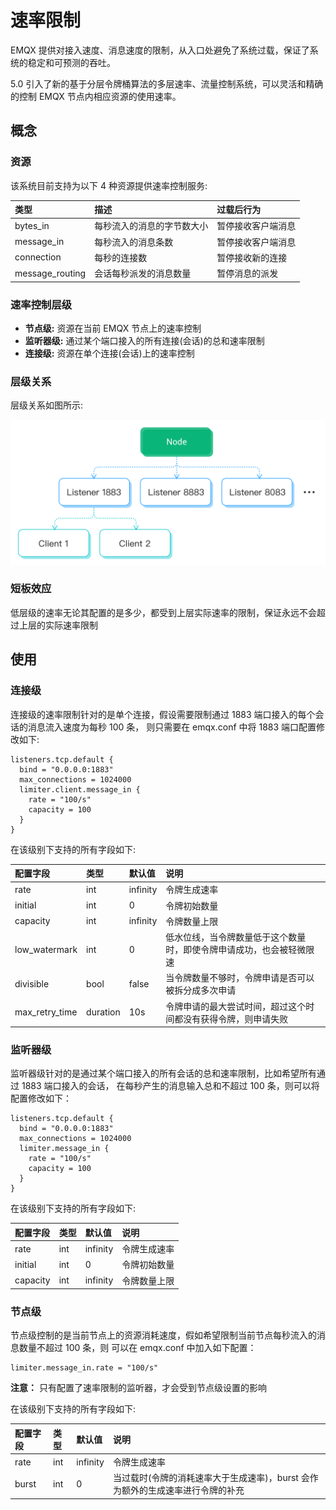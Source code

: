# 速率限制

EMQX 提供对接入速度、消息速度的限制，从入口处避免了系统过载，保证了系统的稳定和可预测的吞吐。

5.0 引入了新的基于分层令牌桶算法的多层速率、流量控制系统，可以灵活和精确的控制 EMQX 节点内相应资源的使用速率。

## 概念

### 资源

该系统目前支持为以下 4 种资源提供速率控制服务:

| 类型            | 描述                       | 过载后行为         |
| :-------------- | :------------------------- | :----------------- |
| bytes_in        | 每秒流入的消息的字节数大小 | 暂停接收客户端消息 |
| message_in      | 每秒流入的消息条数         | 暂停接收客户端消息 |
| connection      | 每秒的连接数               | 暂停接收新的连接   |
| message_routing | 会话每秒派发的消息数量     | 暂停消息的派发     |

### 速率控制层级

- **节点级:** 资源在当前 EMQX 节点上的速率控制
- **监听器级:** 通过某个端口接入的所有连接(会话)的总和速率限制
- **连接级:** 资源在单个连接(会话)上的速率控制

### 层级关系

层级关系如图所示:

![image](./assets/limiter_hierarchy.png)

### 短板效应

低层级的速率无论其配置的是多少，都受到上层实际速率的限制，保证永远不会超过上层的实际速率限制

## 使用

### 连接级

连接级的速率限制针对的是单个连接，假设需要限制通过 1883 端口接入的每个会话的消息流入速度为每秒 100 条， 则只需要在 emqx.conf 中将 1883 端口配置修改如下:

```
listeners.tcp.default {
  bind = "0.0.0.0:1883"
  max_connections = 1024000
  limiter.client.message_in {
    rate = "100/s"
    capacity = 100
  }
}
```

在该级别下支持的所有字段如下:

| 配置字段       | 类型     | 默认值   | 说明                                                                 |
| :------------- | :------- | :------- | :------------------------------------------------------------------- |
| rate           | int      | infinity | 令牌生成速率                                                         |
| initial        | int      | 0        | 令牌初始数量                                                         |
| capacity       | int      | infinity | 令牌数量上限                                                         |
| low_watermark  | int      | 0        | 低水位线，当令牌数量低于这个数量时，即使令牌申请成功，也会被轻微限速 |
| divisible      | bool     | false    | 当令牌数量不够时，令牌申请是否可以被拆分成多次申请                   |
| max_retry_time | duration | 10s      | 令牌申请的最大尝试时间，超过这个时间都没有获得令牌，则申请失败       |

### 监听器级

监听器级针对的是通过某个端口接入的所有会话的总和速率限制，比如希望所有通过 1883 端口接入的会话， 在每秒产生的消息输入总和不超过 100 条，则可以将配置修改如下：

```
listeners.tcp.default {
  bind = "0.0.0.0:1883"
  max_connections = 1024000
  limiter.message_in {
    rate = "100/s"
    capacity = 100
  }
}
```

在该级别下支持的所有字段如下:

| 配置字段 | 类型 | 默认值   | 说明         |
| :------- | :--- | :------- | :----------- |
| rate     | int  | infinity | 令牌生成速率 |
| initial  | int  | 0        | 令牌初始数量 |
| capacity | int  | infinity | 令牌数量上限 |

### 节点级

节点级控制的是当前节点上的资源消耗速度，假如希望限制当前节点每秒流入的消息数量不超过 100 条，则 可以在 emqx.conf 中加入如下配置：

```
limiter.message_in.rate = "100/s"
```

**注意：** 只有配置了速率限制的监听器，才会受到节点级设置的影响

在该级别下支持的所有字段如下:

| 配置字段 | 类型 | 默认值   | 说明                                                                           |
| :------- | :--- | :------- | :----------------------------------------------------------------------------- |
| rate     | int  | infinity | 令牌生成速率                                                                   |
| burst    | int  | 0        | 当过载时(令牌的消耗速率大于生成速率)，burst 会作为额外的生成速率进行令牌的补充 |
